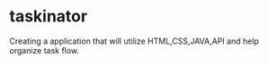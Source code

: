 # taskinator
Creating a application that will utilize HTML,CSS,JAVA,API and help organize task flow.